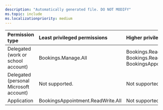 ```yaml
---
description: "Automatically generated file. DO NOT MODIFY"
ms.topic: include
ms.localizationpriority: medium
---
```


|Permission type|Least privileged permissions|Higher privileged permissions|
|:---|:---|:---|
|Delegated (work or school account)|Bookings.Manage.All|Bookings.Read.All, Bookings.ReadWrite.All, BookingsAppointment.ReadWrite.All|
|Delegated (personal Microsoft account)|Not supported.|Not supported.|
|Application|BookingsAppointment.ReadWrite.All|Not supported.|

